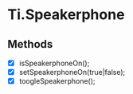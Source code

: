 # Ti.Speakerphone


## Methods

- [x] isSpeakerphoneOn();
- [x] setSpeakerphoneOn(true|false);
- [x] toogleSpeakerphone();